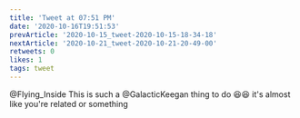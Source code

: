 ```yaml
---
title: 'Tweet at 07:51 PM'
date: '2020-10-16T19:51:53'
prevArticle: '2020-10-15_tweet-2020-10-15-18-34-18'
nextArticle: '2020-10-21_tweet-2020-10-21-20-49-00'
retweets: 0
likes: 1
tags: tweet
---
```

@Flying_Inside This is such a @GalacticKeegan  thing to do 😆😆 it's almost like you're related or something